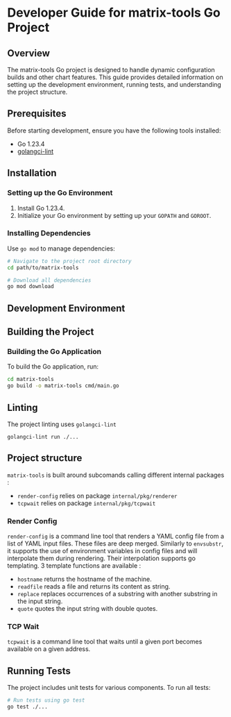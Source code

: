 <!--
Copyright 2024 New Vector Ltd
Copyright 2025 Element Creations Ltd

SPDX-License-Identifier: AGPL-3.0-only
-->

# Developer Guide for matrix-tools Go Project

## Overview
The matrix-tools Go project is designed to handle dynamic configuration builds and other chart features. This guide provides detailed information on setting up the development environment, running tests, and understanding the project structure.

## Prerequisites
Before starting development, ensure you have the following tools installed:
- Go 1.23.4
- [golangci-lint](https://github.com/golangci/golangci-lint)

## Installation

### Setting up the Go Environment
1. Install Go 1.23.4.
2. Initialize your Go environment by setting up your `GOPATH` and `GOROOT`.

### Installing Dependencies
Use `go mod` to manage dependencies:
```sh
# Navigate to the project root directory
cd path/to/matrix-tools

# Download all dependencies
go mod download
```

## Development Environment

## Building the Project

### Building the Go Application
To build the Go application, run:
```sh
cd matrix-tools
go build -o matrix-tools cmd/main.go
```

## Linting

The project linting uses `golangci-lint`

```
golangci-lint run ./...
```

## Project structure

`matrix-tools` is built around subcomands calling different internal packages :
- `render-config` relies on package `internal/pkg/renderer`
- `tcpwait` relies on package `internal/pkg/tcpwait`

### Render Config

`render-config` is a command line tool that renders a YAML config file from a list of YAML input files. These files are deep merged.
Similarly to `envsubstr`, it supports the use of environment variables in config files and will interpolate them during rendering. Their interpolation supports go templating. 3 template functions are available : 
 - `hostname` returns the hostname of the machine.
 - `readfile` reads a file and returns its content as string.
 - `replace` replaces occurrences of a substring with another substring in the input string.
 - `quote` quotes the input string with double quotes.

### TCP Wait

`tcpwait` is a command line tool that waits until a given port becomes available on a given address.

## Running Tests

The project includes unit tests for various components. To run all tests:
```sh
# Run tests using go test
go test ./...
```
